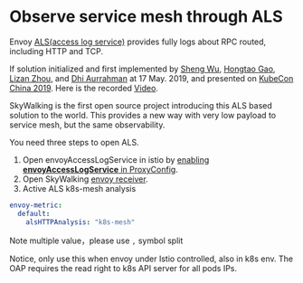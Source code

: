 # Observe service mesh through ALS
Envoy [ALS(access log service)](https://www.envoyproxy.io/docs/envoy/latest/api-v2/service/accesslog/v2/als.proto) provides
fully logs about RPC routed, including HTTP and TCP.

If solution initialized and first implemented by [Sheng Wu](https://github.com/wu-sheng), [Hongtao Gao](https://github.com/hanahmily), [Lizan Zhou](https://github.com/lizan), 
and [Dhi Aurrahman](https://github.com/dio) at 17 May. 2019, 
and presented on [KubeCon China 2019](https://kccncosschn19eng.sched.com/event/NroB/observability-in-service-mesh-powered-by-envoy-and-apache-skywalking-sheng-wu-lizan-zhou-tetrate).
Here is the recorded [Video](https://www.youtube.com/watch?v=tERm39ju9ew).

SkyWalking is the first open source project introducing this ALS based solution to the world. This provides a new way with very low payload to service mesh, but the same observability.

You need three steps to open ALS.
1. Open envoyAccessLogService in istio by [enabling **envoyAccessLogService** in ProxyConfig](https://istio.io/docs/reference/config/istio.mesh.v1alpha1/#ProxyConfig).
2. Open SkyWalking [envoy receiver](../backend/backend-receivers.md).
3. Active ALS k8s-mesh analysis
```yaml
envoy-metric:
  default:
    alsHTTPAnalysis: "k8s-mesh"
```
Note multiple value，please use `,` symbol split

Notice, only use this when envoy under Istio controlled, also in k8s env. The OAP requires the read right to k8s API server for all pods IPs.
